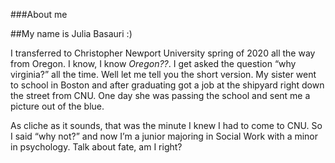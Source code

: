 ###About me

##My name is Julia Basauri :) 

I transferred to Christopher Newport University spring of 2020 all the way from Oregon. I know, I know _Oregon??_. I get asked the question “why virginia?” all the time. Well let me tell you the short version. My sister went to school in Boston and after graduating got a job at the shipyard right down the street from CNU. One day she was passing the school and sent me a picture out of the blue.

As cliche as it sounds, that was the minute I knew I had to come to CNU. So I said “why not?” and now I’m a junior majoring in Social Work with a minor in psychology. Talk about fate, am I right? 

